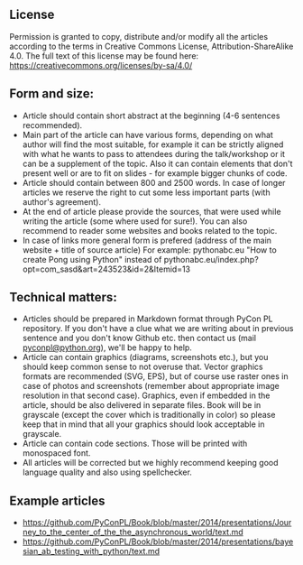License
---

Permission is granted to copy, distribute and/or modify all the articles according to the terms in Creative Commons License, Attribution-ShareAlike 4.0. The full text of this license may be found here: https://creativecommons.org/licenses/by-sa/4.0/


Form and size:
---
  * Article should contain short abstract at the beginning (4-6 sentences recommended).
  * Main part of the article can have various forms, depending on what author will find the most suitable,
  for example it can be strictly aligned with what he wants to pass to attendees during the talk/workshop or it can be
  a supplement of the topic. Also it can contain elements that don't present well or are to fit on slides - for example
  bigger chunks of code.
  * Article should contain between 800 and 2500 words. In case of longer articles we reserve the right to cut some
  less important parts (with author's agreement).
  * At the end of article please provide the sources, that were used while writing the article (some where used for sure!).
  You can also recommend to reader some websites and books related to the topic.
  * In case of links more general form is prefered (address of the main website + title of source article)
  For example:
  pythonabc.eu "How to create Pong using Python"
  instead of
  pythonabc.eu/index.php?opt=com_sasd&art=243523&id=2&Itemid=13

Technical matters:
---
  * Articles should be prepared in Markdown format through PyCon PL repository. If you don't have a clue what we are writing about in previous sentence and you don't know Github etc. then contact us (mail pyconpl@python.org), we'll be happy to help.
  * Article can contain graphics (diagrams, screenshots etc.), but you should keep common sense to not overuse that. Vector graphics formats are recommended (SVG, EPS), but of course use raster ones in case of photos and screenshots (remember about appropriate image resolution in that second case). Graphics, even if embedded in the article, should be also delivered in separate files. Book will be in grayscale (except the cover which is traditionally in color) so please keep that in mind that all your graphics should look acceptable in grayscale.
  * Article can contain code sections. Those will be printed with monospaced font.
  * All articles will be corrected but we highly recommend keeping good language quality and also using spellchecker.
  
Example articles
---
  * https://github.com/PyConPL/Book/blob/master/2014/presentations/Journey_to_the_center_of_the_the_asynchronous_world/text.md
  * https://github.com/PyConPL/Book/blob/master/2014/presentations/bayesian_ab_testing_with_python/text.md
